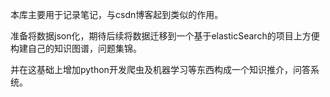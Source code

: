 本库主要用于记录笔记，与csdn博客起到类似的作用。

准备将数据json化，期待后续将数据迁移到一个基于elasticSearch的项目上方便构建自己的知识图谱，问题集锦。

并在这基础上增加python开发爬虫及机器学习等东西构成一个知识推介，问答系统。
